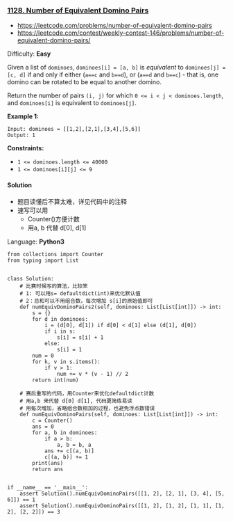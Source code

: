 ### [1128\. Number of Equivalent Domino Pairs](https://leetcode.com/problems/number-of-equivalent-domino-pairs/)
- https://leetcode.com/problems/number-of-equivalent-domino-pairs
- https://leetcode.com/contest/weekly-contest-146/problems/number-of-equivalent-domino-pairs/

Difficulty: **Easy**


Given a list of `dominoes`, `dominoes[i] = [a, b]` is _equivalent_ to `dominoes[j] = [c, d]` if and only if either (`a==c` and `b==d`), or (`a==d` and `b==c`) - that is, one domino can be rotated to be equal to another domino.

Return the number of pairs `(i, j)` for which `0 <= i < j < dominoes.length`, and `dominoes[i]` is equivalent to `dominoes[j]`.

**Example 1:**

```
Input: dominoes = [[1,2],[2,1],[3,4],[5,6]]
Output: 1
```

**Constraints:**

*   `1 <= dominoes.length <= 40000`
*   `1 <= dominoes[i][j] <= 9`


#### Solution
- 题目读懂后不算太难，详见代码中的注释
- 速写可以用
    - Counter()方便计数
    - 用a, b 代替 d[0], d[1]

Language: **Python3**

```python3
from collections import Counter
from typing import List


class Solution:
    # 比赛时候写的算法，比较笨
    # 1: 可以用s= defaultdict(int)来优化默认值
    # 2：总和可以不用组合数，每次增加 s[i]的原始值即可
    def numEquivDominoPairs2(self, dominoes: List[List[int]]) -> int:
        s = {}
        for d in dominoes:
            i = (d[0], d[1]) if d[0] < d[1] else (d[1], d[0])
            if i in s:
                s[i] = s[i] + 1
            else:
                s[i] = 1
        num = 0
        for k, v in s.items():
            if v > 1:
                num += v * (v - 1) // 2
        return int(num)

    # 赛后重写的代码，用Counter来优化defaultdict计数
    # 用a,b 来代替 d[0] d[1], 代码更简练易读
    # 用每次增加，省略组合数相加的过程，也避免浮点数错误
    def numEquivDominoPairs(self, dominoes: List[List[int]]) -> int:
        c = Counter()
        ans = 0
        for a, b in dominoes:
            if a > b:
                a, b = b, a
            ans += c[(a, b)]
            c[(a, b)] += 1
        print(ans)
        return ans


if __name__ == '__main__':
    assert Solution().numEquivDominoPairs([[1, 2], [2, 1], [3, 4], [5, 6]]) == 1
    assert Solution().numEquivDominoPairs([[1, 2], [1, 2], [1, 1], [1, 2], [2, 2]]) == 3

```